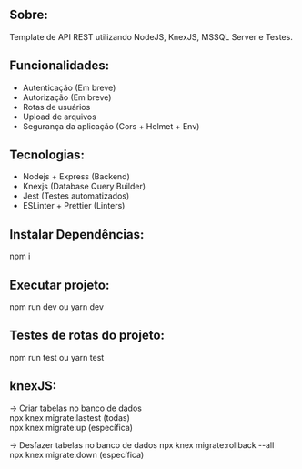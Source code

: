 ## Sobre:
Template de API REST utilizando NodeJS, KnexJS, MSSQL Server e Testes.

## Funcionalidades:
- Autenticação (Em breve)
- Autorização (Em breve)
- Rotas de usuários
- Upload de arquivos
- Segurança da aplicação (Cors + Helmet + Env)

## Tecnologias:
- Nodejs + Express (Backend)
- Knexjs (Database Query Builder)
- Jest (Testes automatizados)
- ESLinter + Prettier (Linters)

## Instalar Dependências:
npm i

## Executar projeto:
npm run dev ou yarn dev

## Testes de rotas do projeto:
npm run test ou yarn test

## knexJS:
-> Criar tabelas no banco de dados  
npx knex migrate:lastest (todas)  
npx knex migrate:up <tabela> (específica)

-> Desfazer tabelas no banco de dados
npx knex migrate:rollback --all  
npx knex migrate:down <tabela> (específica)
